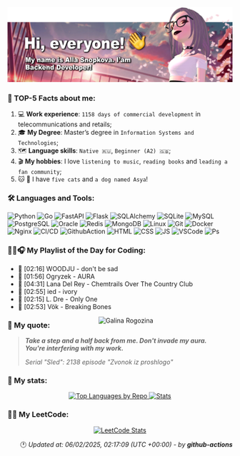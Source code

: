 [![My banner](https://raw.githubusercontent.com/BeautifulDirt/BeautifulDirt/main/img/new_banner.png)](https://github.com/BeautifulDirt)

### 👩 TOP-5 Facts about me:
1. 💻 **Work experience**: `1158 days of commercial development` in telecommunications and retails;
2. 🎓 **My Degree**: Master’s degree in `Information Systems and Technologies`;
3. 🗺 **Language skills**: `Native 🇷🇺`, `Beginner (A2) 🇬🇧`; 
4. 🎬 **My hobbies**: I love `listening to music`, `reading books` and `leading a fan community`;
5. 🐱 🐶 I have `five cats` and `a dog named Asya`!

### :hammer_and_wrench: Languages and Tools: 
<img src="https://img.shields.io/badge/python-c96379?style=flat&logo=python&logoColor=24232d" title="Python[work]" alt="Python"/> <img src="https://img.shields.io/badge/golang-c96379?style=flat&logo=go&logoColor=24232d" title="Go[study]" alt="Go"/> <img src="https://img.shields.io/badge/fastapi-c96379?style=flat&logo=fastapi&logoColor=24232d" title="FastAPI[work]" alt="FastAPI"/> <img src="https://img.shields.io/badge/flask-c96379?style=flat&logo=flask&logoColor=24232d" title="Flask[work]" alt="Flask"/> <img src="https://img.shields.io/badge/sqlalchemy-c96379?style=flat&logo=sqlalchemy&logoColor=24232d" title="SQLAlchemy[work]" alt="SQLAlchemy"/> <img src="https://img.shields.io/badge/sqlite-c96379?style=flat&logo=sqlite&logoColor=24232d" title="SQLite[work-sql-request]" alt="SQLite"/> <img src="https://img.shields.io/badge/mysql-c96379?style=flat&logo=mysql&logoColor=24232d" title="MySQL[work-sql-request]" alt="MySQL"/> <img src="https://img.shields.io/badge/postgresql-c96379?style=flat&logo=postgresql&logoColor=24232d" title="PostgreSQL[work]" alt="PostgreSQL"/> <img src="https://img.shields.io/badge/oracle-c96379?style=flat&logo=oracle&logoColor=24232d" title="Oracle[work-sql-request]" alt="Oracle"/> <img src="https://img.shields.io/badge/redis-c96379?style=flat&logo=redis&logoColor=24232d" title="Redis[work]" alt="Redis"/> <img src="https://img.shields.io/badge/mongodb-c96379?style=flat&logo=mongodb&logoColor=24232d" title="MongoDB[work]" alt="MongoDB"/> <img src="https://img.shields.io/badge/linux-c96379?style=flat&logo=linux&logoColor=24232d" title="Linux[work]" alt="Linux"/> <img src="https://img.shields.io/badge/git-c96379?style=flat&logo=git&logoColor=24232d" title="Git[work]" alt="Git"/> <img src="https://img.shields.io/badge/docker-c96379?style=flat&logo=docker&logoColor=24232d" title="Docker[work]" alt="Docker"/> <img src="https://img.shields.io/badge/nginx-c96379?style=flat&logo=nginx&logoColor=24232d" title="Nginx[work]" alt="Nginx"/> <img src="https://img.shields.io/badge/CI%2FCD-c96379?style=flat&logo=gitlab&logoColor=24232d" title="CI/CD[work]" alt="CI/CD"/> <img src="https://img.shields.io/badge/GithubAction-c96379?style=flat&logo=github&logoColor=24232d" title="GithubAction[stady]" alt="GithubAction"/> <img src="https://img.shields.io/badge/html-c96379?style=flat&logo=html5&logoColor=24232d" title="HTML[study]" alt="HTML"/> <img src="https://img.shields.io/badge/css-c96379?style=flat&logo=css3&logoColor=24232d" title="CSS[study]" alt="CSS"/> <img src="https://img.shields.io/badge/javascript-c96379?style=flat&logo=javascript&logoColor=24232d" title="JS[study]" alt="JS"/> <img src="https://img.shields.io/badge/VSCode-c96379?style=flat&logo=Visual%20Studio%20Code&logoColor=24232d" title="VSCode[work]" alt="VSCode"/> <img src="https://img.shields.io/badge/Photoshop-c96379?style=flat&logo=Adobe%20Photoshop&logoColor=24232d" title="Photoshop[work]" alt="Ps"/>


### 👩‍💻🎧 My Playlist of the Day for Coding:

 - 🎵 [02:16] WOODJU - don't be sad
 - 🎵 [01:56] Ogryzek - AURA
 - 🎵 [04:31] Lana Del Rey - Chemtrails Over The Country Club
 - 🎵 [02:55] ied - ivory
 - 🎵 [02:15] L. Dre - Only One
 - 🎵 [02:53] Vök - Breaking Bones

 <img alt="Galina Rogozina" src="https://raw.githubusercontent.com/BeautifulDirt/BeautifulDirt/main/img/animation.gif" align="right" width="300"/>

### 💬 My quote:

> ***Take a step and a half back from me. Don't invade my aura. \
> You're interfering with my work.***
>  
> *Serial "Sled": 2138 episode "Zvonok iz proshlogo"*

### 📝 My stats:

<p align="center">
<a href="https://github.com/BeautifulDirt">
  <img alt="Top Languages by Repo" height="180em" src="https://github-profile-summary-cards.vercel.app/api/cards/repos-per-language?username=BeautifulDirt&theme=dracula"/>
  <img alt="Stats" height="180em" src="https://github-profile-summary-cards.vercel.app/api/cards/stats?username=BeautifulDirt&theme=dracula"/>
</a>
</p>

### 👩‍💻 My LeetCode:

<p align="center">
<a href="https://leetcode.com/BeautifulDirt/">
  <img alt="LeetCode Stats" height="300em" src="https://leetcard.jacoblin.cool/BeautifulDirt?theme=nord&font=Noto%20Sans%20Saurashtra&ext=activity"/>
</a>
</p>

<p align="right">
 🕐 <i>Updated at: 06/02/2025, 02:17:09 (UTC +00:00) - by <strong>github-actions</strong></i>
</p>

